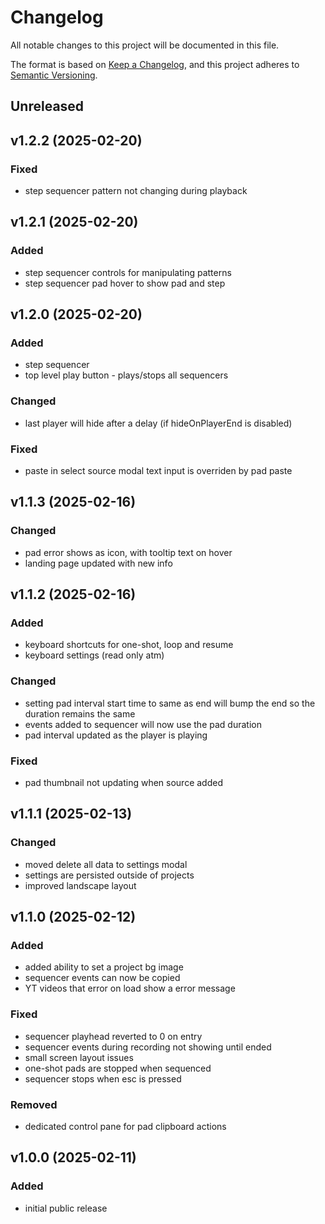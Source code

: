 # Changelog

All notable changes to this project will be documented in this file.

The format is based on [Keep a Changelog](https://keepachangelog.com/en/1.1.0/),
and this project adheres to [Semantic Versioning](https://semver.org/spec/v2.0.0.html).


## Unreleased

## v1.2.2 (2025-02-20)

### Fixed
- step sequencer pattern not changing during playback
  

## v1.2.1 (2025-02-20)

### Added
- step sequencer controls for manipulating patterns
- step sequencer pad hover to show pad and step


## v1.2.0 (2025-02-20)

### Added
- step sequencer
- top level play button - plays/stops all sequencers

### Changed
- last player will hide after a delay (if hideOnPlayerEnd is disabled)

### Fixed
- paste in select source modal text input is overriden by pad paste
  

## v1.1.3 (2025-02-16)

### Changed
- pad error shows as icon, with tooltip text on hover
- landing page updated with new info


## v1.1.2 (2025-02-16)

### Added
- keyboard shortcuts for one-shot, loop and resume
- keyboard settings (read only atm)

### Changed
- setting pad interval start time to same as end will bump the end so the duration remains the same
- events added to sequencer will now use the pad duration
- pad interval updated as the player is playing

### Fixed
- pad thumbnail not updating when source added



## v1.1.1 (2025-02-13)

### Changed
- moved delete all data to settings modal
- settings are persisted outside of projects
- improved landscape layout


## v1.1.0 (2025-02-12)

### Added
- added ability to set a project bg image
- sequencer events can now be copied
- YT videos that error on load show a error message

### Fixed
- sequencer playhead reverted to 0 on entry
- sequencer events during recording not showing until ended
- small screen layout issues
- one-shot pads are stopped when sequenced
- sequencer stops when esc is pressed

### Removed
- dedicated control pane for pad clipboard actions




## v1.0.0 (2025-02-11)

### Added
- initial public release
